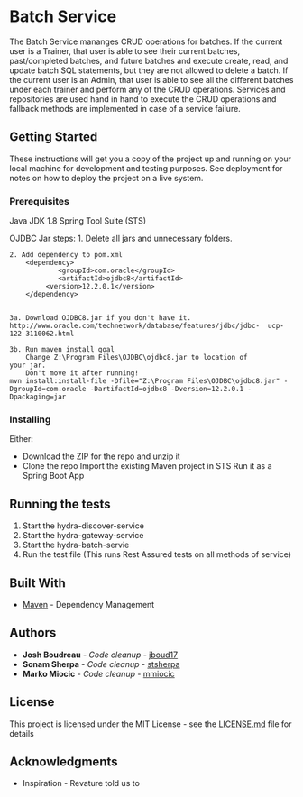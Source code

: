 # Batch Service

The Batch Service mananges CRUD operations for batches. If the current user is a Trainer, that user is able to see their current batches, past/completed batches, and future batches and execute create, read, and update batch SQL statements, but they are not allowed to delete a batch. If the current user is an Admin, that user is able to see all the different batches under each trainer and perform any of the CRUD operations. Services and repositories are used hand in hand to execute the CRUD operations and fallback methods are implemented in case of a service failure.

## Getting Started

These instructions will get you a copy of the project up and running on your local machine for development and testing purposes. See deployment for notes on how to deploy the project on a live system.

### Prerequisites

Java JDK 1.8
Spring Tool Suite (STS)

OJDBC Jar steps:
	1. Delete all jars and unnecessary folders.

	2. Add dependency to pom.xml
		<dependency>
    			<groupId>com.oracle</groupId>
    			<artifactId>ojdbc8</artifactId>
   			 <version>12.2.0.1</version>
		</dependency>


	3a. Download OJDBC8.jar if you don't have it.
	http://www.oracle.com/technetwork/database/features/jdbc/jdbc-	ucp-122-3110062.html

	3b. Run maven install goal
		Change Z:\Program Files\OJDBC\ojdbc8.jar to location of 				your jar. 
		Don't move it after running!
	mvn install:install-file -Dfile="Z:\Program Files\OJDBC\ojdbc8.jar" -DgroupId=com.oracle -DartifactId=ojdbc8 -Dversion=12.2.0.1 -Dpackaging=jar

### Installing

Either:
- Download the ZIP for the repo and unzip it
- Clone the repo
Import the existing Maven project in STS
Run it as a Spring Boot App

## Running the tests

1. Start the hydra-discover-service
2. Start the hydra-gateway-service
3. Start the hydra-batch-servie
4. Run the test file
	(This runs Rest Assured tests on all methods of service)

## Built With

* [Maven](https://maven.apache.org/) - Dependency Management

## Authors

* **Josh Boudreau** - *Code cleanup* - [jboud17](https://github.com/jboud17)
* **Sonam Sherpa** - *Code cleanup* - [stsherpa](https://github.com/stsherpa)
* **Marko Miocic** - *Code cleanup* - [mmiocic](https://github.com/mmiocic)

## License

This project is licensed under the MIT License - see the [LICENSE.md](LICENSE.md) file for details

## Acknowledgments

* Inspiration - Revature told us to
